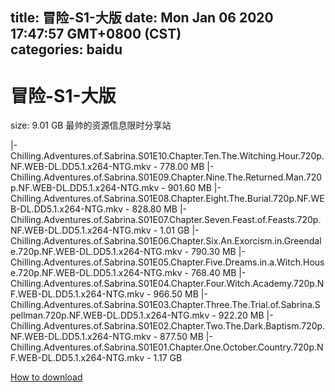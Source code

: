 
title: 冒险-S1-大版
date: Mon Jan 06 2020 17:47:57 GMT+0800 (CST)    
categories: baidu
---

# 冒险-S1-大版
size: 9.01 GB
 最帅的资源信息限时分享站
 
|- Chilling.Adventures.of.Sabrina.S01E10.Chapter.Ten.The.Witching.Hour.720p.NF.WEB-DL.DD5.1.x264-NTG.mkv - 778.00 MB
|- Chilling.Adventures.of.Sabrina.S01E09.Chapter.Nine.The.Returned.Man.720p.NF.WEB-DL.DD5.1.x264-NTG.mkv - 901.60 MB
|- Chilling.Adventures.of.Sabrina.S01E08.Chapter.Eight.The.Burial.720p.NF.WEB-DL.DD5.1.x264-NTG.mkv - 828.80 MB
|- Chilling.Adventures.of.Sabrina.S01E07.Chapter.Seven.Feast.of.Feasts.720p.NF.WEB-DL.DD5.1.x264-NTG.mkv - 1.01 GB
|- Chilling.Adventures.of.Sabrina.S01E06.Chapter.Six.An.Exorcism.in.Greendale.720p.NF.WEB-DL.DD5.1.x264-NTG.mkv - 790.30 MB
|- Chilling.Adventures.of.Sabrina.S01E05.Chapter.Five.Dreams.in.a.Witch.House.720p.NF.WEB-DL.DD5.1.x264-NTG.mkv - 768.40 MB
|- Chilling.Adventures.of.Sabrina.S01E04.Chapter.Four.Witch.Academy.720p.NF.WEB-DL.DD5.1.x264-NTG.mkv - 966.50 MB
|- Chilling.Adventures.of.Sabrina.S01E03.Chapter.Three.The.Trial.of.Sabrina.Spellman.720p.NF.WEB-DL.DD5.1.x264-NTG.mkv - 922.20 MB
|- Chilling.Adventures.of.Sabrina.S01E02.Chapter.Two.The.Dark.Baptism.720p.NF.WEB-DL.DD5.1.x264-NTG.mkv - 877.50 MB
|- Chilling.Adventures.of.Sabrina.S01E01.Chapter.One.October.Country.720p.NF.WEB-DL.DD5.1.x264-NTG.mkv - 1.17 GB

[How to download](https://bpcam.bemobtrk.com/go/2ceec3aa-1ca2-46d6-b9ff-aaa5c184517c?jno=5263)